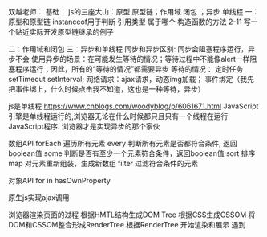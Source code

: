 双越老师：
基础：
js的三座大山：原型 原型链；作用域 闭包 ；异步 单线程
一：原型和原型链
instanceof用于判断 引用类型 属于哪个 构造函数的方法
2-11 写一个贴近实际开发原型链继承的例子

二：作用域和闭包
三：异步和单线程
同步和异步区别: 同步会阻塞程序运行，异步不会
使用异步的场景：在可能发生等待的情况；等待过程中不能像alert一样阻塞程序运行；因此，所有的“等待的情况”都需要异步
等待的情况：
定时任务 setTimeout  setInterval; 
网络请求：ajax请求，动态img加载； 
事件绑定（我先把事件绑上，什么时候点击我不知道，这也是一种等待，异步）

js是单线程
https://www.cnblogs.com/woodyblog/p/6061671.html
JavaScript引擎是单线程运行的,浏览器无论在什么时候都只且只有一个线程在运行JavaScript程序.
浏览器才是实现异步的那个家伙

数组API
forEach  遍历所有元素
every   判断所有元素是否都符合条件, 返回boolean值
some    判断是否有至少一个元素符合条件，返回boolean值
sort   排序
map   对元素重新组装，生成新数组
filter   过滤符合条件的元素

对象API
for in 
hasOwnProperty

原生js实现ajax调用

浏览器渲染页面的过程
根据HMTL结构生成DOM Tree
根据CSS生成CSSOM
将DOM和CSSOM整合形成RenderTree
根据RenderTree 开始渲染和展示
遇到<script>时，会执行并阻塞渲染

window.onload and DOMContentLoaded 的区别
window.onload  页面的全部资源加载完才会执行，包括图片、视频等
DOMContentLoaded  DOM渲染完即可执行，此时图片 视频还可能没有加载完

从输入URL到得到HTML的详细过程
浏览器更加dns服务器得到域名的ip地址
向这个IP的机器发送HTTP请求
服务器收到、处理并返回HTTP请求
浏览器得到返回内容

性能优化
减少IO操作  就是输入输出
资源压缩
缓存
使用cdn让资源加载更快
懒加载
减少dom操作
减少请求
事件节流
尽早执行操作（如 domcontentloaded）

安全性
在前端来说 ，要求不是很高
面试问到的几率应该不大
应专门的安全组或后端来做安全性
特别是数据库层面

XSS  跨站请求攻击
例如：新浪博客写一篇文章，同时偷偷插入一段<script>，攻击代码中，获取cookie，发送自己的服务器。发布博客，有人查看博客内容，会把查看者的cookie发送到攻击者的服务器
 预防：前端替换关键字，例如 替换 < 为 &lt;   >为 &gt;
XSRF   跨站请求伪造
比如  你登录一个购物网站，正在浏览商品，该网站的付费接口是aaa.com/pay?id=100  但是没有任何验证， 
然后你收到一封邮件，隐藏着 <img src=aaa.com/pay?id=100>，你查看邮件的时候，就已经悄悄的付费购买了
预防：增加验证流程，输入指纹，密码  短信验证码

简历：简洁明了，重点突出项目经历和解决方案
把个人博客放在简历中
把个人的开源项目放在简历中，或者开源的小工具

高级：
1. ES6
新的语法浏览器不能解析，需要插件babel来做一层转换，转换为浏览器能够解析的语法

wangEditor   用的gulp+rollup

rollup简单配置
```
import babel from 'rollup-plugin-babel';
import resolve from 'rollup-plugin-node-resolve';
export default {
    entry: 'src/index.js',
    format: 'umd',
    plugins: [
        resolve(),
        babel({
            exclude: 'node_modules/**'
        })
    ],
    dest: 'build/bundle.js'
}
```

模块化标准：AMD CMD
语法：import export (注意有无default)
2. Class和普通构造函数有和区别
* class在语法上更加贴合面向对象的写法
* class实现继承更加易读、易理解
* 更易于写Java等后端语言的使用
* 本质还是语法糖，使用prototype



```
class MathHandle {
    //构造器，跟php很像
    constructor(x, y){
        this.x = x;
        thix.y = y;
    }
    add () {
        return this.x = this.y;
    }
}
const m = new MathHandel(1, 2);
console.log(m.add());

```

```
function MathHandle (x, y) {
    this.x = x;
    this.y = y;
}
MathHandle.prototype.add = function(){
    return this.x + this.y;
}
const m = new MathHandel(1, 2);
console.log(m.add());
```
class 是语法糖，什么是语法糖，
双越对class语法糖的看法，这种语法糖形式，看起来和实际原理不一样的东西，我个人不赞同，形式上强行模仿java c# 却失去了它的本性和个性

3. promise
promise出现是为了解决callback hell

